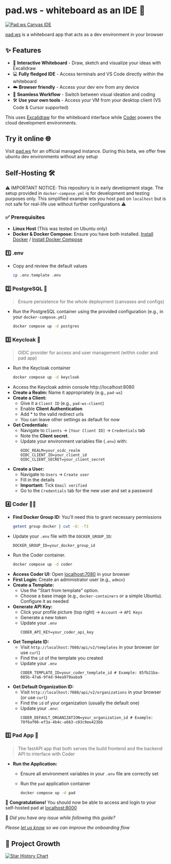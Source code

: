 # pad.ws -  whiteboard as an IDE 🎨



[![Pad.ws Canvas IDE](docs/canvas_ide.png)](https://pad.ws)

[pad.ws](https://pad.ws) is a whiteboard app that acts as a dev environment in your browser

## ✨ Features

* 🎨 **Interactive Whiteboard** - Draw, sketch and visualize your ideas with Excalidraw
* 💻 **Fully fledged IDE** - Access terminals and VS Code directly within the whiteboard
* ☁️ **Browser friendly** - Access your dev env from any device
* 🔄 **Seamless Workflow** - Switch between visual ideation and coding
* 🛠️ **Use your own tools** - Access your VM from your desktop client (VS Code & Cursor supported)

This uses [Excalidraw](https://github.com/excalidraw/excalidraw) for the whiteboard interface while [Coder](https://github.com/coder/coder) powers the cloud development environments.


## Try it online  🌐

Visit [pad.ws](https://pad.ws) for an official managed instance. During this beta, we offer free ubuntu dev environments without any setup

## Self-Hosting 🛠️

⚠️ IMPORTANT NOTICE: This repository is in early development stage. The setup provided in `docker-compose.yml` is for development and testing purposes only.
This simplified example lets you host pad on `localhost` but is not safe for real-life use without further configurations ⚠️




### ✅ Prerequisites
*   **Linux Host** (This was tested on Ubuntu only)
*   **Docker & Docker Compose:** Ensure you have both installed. [Install Docker](https://docs.docker.com/get-docker/) / [Install Docker Compose](https://docs.docker.com/compose/install/)


### 1️⃣ .env

*  Copy and review the default values
    ```bash
    cp .env.template .env
    ```

### 2️⃣ PostgreSQL 🐘
> Ensure persistence for the whole deployment (canvases and configs)

*   Run the PostgreSQL container using the provided configuration (e.g., in your `docker-compose.yml`)

    ```bash
    docker compose up -d postgres 
    ```

### 3️⃣ Keycloak 🔑
> OIDC provider for access and user management (within coder and pad app)
*   Run the Keycloak container
    ```bash
    docker compose up -d keycloak 
    ```
*   Access the Keycloak admin console http://localhost:8080
*   **Create a Realm:** Name it appropriately (e.g., `pad-ws`)
*   **Create a Client:**
    *   Give it a `Client ID` (e.g., `pad-ws-client`)
    *   Enable **Client Authentication**
    *   Add * to the valid redirect urls
    *   You can leave other settings as default for now
*   **Get Credentials:**
    *   Navigate to `Clients` -> `[Your Client ID]` -> `Credentials` tab
    *   Note the **Client secret**.
    *   Update your environment variables file (`.env`) with:
        ```dotenv
        OIDC_REALM=your_oidc_realm
        OIDC_CLIENT_ID=your_client_id 
        OIDC_CLIENT_SECRET=your_client_secret 
        ```
*   **Create a User:**
    *   Navigate to `Users` -> `Create user`
    *   Fill in the details
    *   **Important:** Tick `Email verified`
    *   Go to the `Credentials` tab for the new user and set a password

### 4️⃣ Coder 🧑‍💻

*   **Find Docker Group ID:** You'll need this to grant necessary permissions
    ```bash
    getent group docker | cut -d: -f3 
    ```
*   Update your `.env` file with the `DOCKER_GROUP_ID`:
    ```dotenv
    DOCKER_GROUP_ID=your_docker_group_id 
    ```
*   Run the Coder container.
    ```bash
    docker compose up -d coder
    ```
*   **Access Coder UI:** Open [localhost:7080](http://localhost:7080) in your browser
*   **First Login:** Create an administrator user (e.g., `admin`)
*   **Create a Template:**
    *   Use the "Start from template" option.
    *   Choose a base image (e.g., `docker-containers` or a simple Ubuntu). Configure it as needed
*   **Generate API Key:**
    *   Click your profile picture (top right) -> `Account` -> `API Keys`
    *   Generate a new token
    *   Update your `.env`
        ```dotenv
        CODER_API_KEY=your_coder_api_key 
        ```
*   **Get Template ID:**
    *   Visit `http://localhost:7080/api/v2/templates` in your browser (or use `curl`)
    *   Find the `id` of the template you created
    *   Update your `.env`
        ```dotenv
        CODER_TEMPLATE_ID=your_coder_template_id # Example: 85fb21ba-085b-47a6-9f4d-94ea979aaba9
        ```
*   **Get Default Organization ID:**
    *   Visit `http://localhost:7080/api/v2/organizations` in your browser (or use `curl`)
    *   Find the `id` of your organization (usually the default one)
    *   Update your `.env`:
        ```dotenv
        CODER_DEFAULT_ORGANIZATION=your_organization_id # Example: 70f6af06-ef3a-4b4c-a663-c03c9ee423bb
        ```

### 5️⃣ Pad App 📝
> The fastAPI app that both serves the build frontend and the backend API to interface with Coder

*   **Run the Application:**
    *   Ensure all environment variables in your `.env` file are correctly set
    *   Run the `pad` application container

        ```bash
        docker compose up -d pad 
        ```

🎉 **Congratulations!**  You should now be able to access and login to your self-hosted pad at [localhost:8000](http://localhost:8000) 

🚧 *Did you have any issue while following this guide?*

*Please [let us know](https://github.com/pad-ws/pad.ws/issues) so we can improve the onboarding flow*

## 🚀 Project Growth

[![Star History Chart](https://api.star-history.com/svg?repos=pad-ws/pad.ws&type=Date)](https://star-history.com/#pad-ws/pad.ws&Date)





